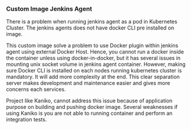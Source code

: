 ### Custom Image Jenkins Agent

There is a problem when running jenkins agent as a pod in Kubernetes Cluster. The jenkins agents does not have docker CLI pre installed on image.

This custom image solve a problem to use Docker plugin within jenkins agent using external Docker Host. Hence, you cannot run a docker inside the container unless using docker-in-docker, but it has several issues in mounting unix socket volume in jenkins agent container. However, making sure Docker CLI is installed on each nodes running kubernetes cluster is mandatory. It will add more complexity at the end. This clear separation server makes development and maintenance easier and gives more concerns each services.

Project like Kaniko, cannot address this issue because of application purpose on building and pushing docker image. Several weaknesses if using Kaniko is you are not able to running container and perform an integration tests. 